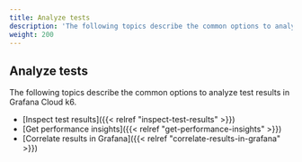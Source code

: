 ```yaml
---
title: Analyze tests
description: 'The following topics describe the common options to analyze test results in Grafana Cloud k6'
weight: 200
---
```


## Analyze tests

The following topics describe the common options to analyze test results in Grafana Cloud k6.

- [Inspect test results]({{< relref "inspect-test-results" >}})
- [Get performance insights]({{< relref "get-performance-insights" >}})
- [Correlate results in Grafana]({{< relref "correlate-results-in-grafana" >}})


